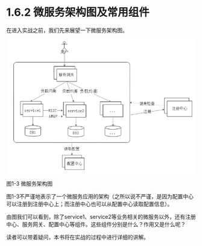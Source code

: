 # 1.6.2 微服务架构图及常用组件

在进入实战之前，我们先来展望一下微服务架构图。

![微服务架构](images/1.6.2.png)

图1-3 微服务架构图

图1-3不严谨地表示了一个微服务应用的架构（之所以说不严谨，是因为配置中心可以注册到注册中心上；而注册中心也可以从配置中心读取配置信息）。

由图我们可以看到，除了service1、service2等业务相关的微服务以外，还有注册中心、服务网关、配置中心等组件。这些组件分别是什么？作用又是什么呢？

读者可以带着疑问，本书将在实战的过程中进行详细的讲解。